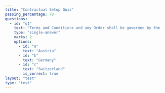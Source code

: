 ```yaml
---
title: "Contractual Setup Quiz"
passing_percentage: 70
questions:
  - id: "q1"
    text: "Terms and Conditions and any Order shall be governed by the laws of: "
    type: "single-answer"
    marks: 2
    options:
      - id: "a"
        text: "Austria"
      - id: "b"
        text: "Germany"
      - id: "c"
        text: "Switzerland"
        is_correct: true
layout: "test"
type: "test"
---
```

